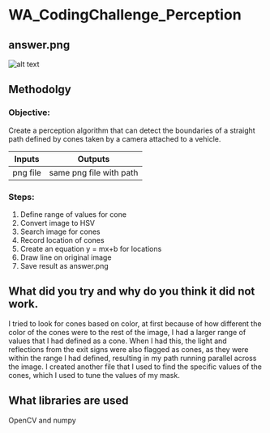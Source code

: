 # WA_CodingChallenge_Perception
## answer.png
![alt text](https://github.com/user-attachments/assets/eaa6f69f-48b1-4f02-89a6-838a92649a09)


## Methodolgy
### Objective:
Create a perception algorithm that can detect the boundaries of a straight path defined by cones taken by a camera attached to a vehicle. 

Inputs  | Outputs
------- | -------
png file | same png file with path

### Steps:
1) Define range of values for cone
2) Convert image to HSV
3) Search image for cones
4) Record location of cones
5) Create an equation y = mx+b for locations
6) Draw line on original image
7) Save result as answer.png

## What did you try and why do you think it did not work.
I tried to look for cones based on color, at first because of how different the color of the cones were to the rest of the image, I had a larger range of values that I had defined as a cone. When I had this, the light and reflections from the exit signs were also flagged as cones, as they were within the range I had defined, resulting in my path running parallel across the image. I created another file that I used to find the specific values of the cones, which I used to tune the values of my mask. 

## What libraries are used
OpenCV and numpy
